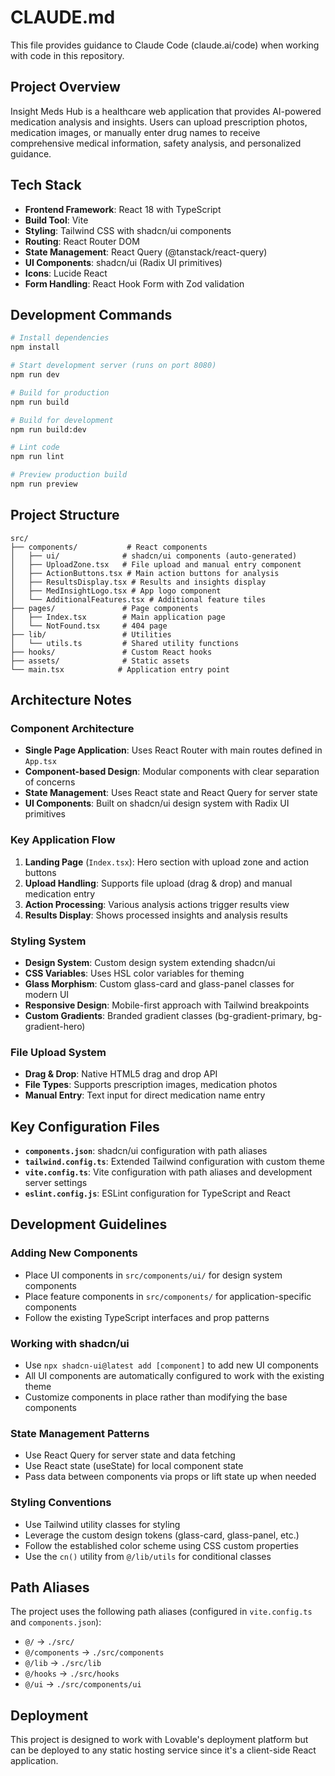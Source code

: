 # CLAUDE.md

This file provides guidance to Claude Code (claude.ai/code) when working with code in this repository.

## Project Overview

Insight Meds Hub is a healthcare web application that provides AI-powered medication analysis and insights. Users can upload prescription photos, medication images, or manually enter drug names to receive comprehensive medical information, safety analysis, and personalized guidance.

## Tech Stack

- **Frontend Framework**: React 18 with TypeScript
- **Build Tool**: Vite
- **Styling**: Tailwind CSS with shadcn/ui components
- **Routing**: React Router DOM
- **State Management**: React Query (@tanstack/react-query)
- **UI Components**: shadcn/ui (Radix UI primitives)
- **Icons**: Lucide React
- **Form Handling**: React Hook Form with Zod validation

## Development Commands

```bash
# Install dependencies
npm install

# Start development server (runs on port 8080)
npm run dev

# Build for production
npm run build

# Build for development
npm run build:dev

# Lint code
npm run lint

# Preview production build
npm run preview
```

## Project Structure

```
src/
├── components/           # React components
│   ├── ui/              # shadcn/ui components (auto-generated)
│   ├── UploadZone.tsx   # File upload and manual entry component
│   ├── ActionButtons.tsx # Main action buttons for analysis
│   ├── ResultsDisplay.tsx # Results and insights display
│   ├── MedInsightLogo.tsx # App logo component
│   └── AdditionalFeatures.tsx # Additional feature tiles
├── pages/               # Page components
│   ├── Index.tsx        # Main application page
│   └── NotFound.tsx     # 404 page
├── lib/                 # Utilities
│   └── utils.ts         # Shared utility functions
├── hooks/               # Custom React hooks
├── assets/              # Static assets
└── main.tsx            # Application entry point
```

## Architecture Notes

### Component Architecture
- **Single Page Application**: Uses React Router with main routes defined in `App.tsx`
- **Component-based Design**: Modular components with clear separation of concerns
- **State Management**: Uses React state and React Query for server state
- **UI Components**: Built on shadcn/ui design system with Radix UI primitives

### Key Application Flow
1. **Landing Page** (`Index.tsx`): Hero section with upload zone and action buttons
2. **Upload Handling**: Supports file upload (drag & drop) and manual medication entry
3. **Action Processing**: Various analysis actions trigger results view
4. **Results Display**: Shows processed insights and analysis results

### Styling System
- **Design System**: Custom design system extending shadcn/ui
- **CSS Variables**: Uses HSL color variables for theming
- **Glass Morphism**: Custom glass-card and glass-panel classes for modern UI
- **Responsive Design**: Mobile-first approach with Tailwind breakpoints
- **Custom Gradients**: Branded gradient classes (bg-gradient-primary, bg-gradient-hero)

### File Upload System
- **Drag & Drop**: Native HTML5 drag and drop API
- **File Types**: Supports prescription images, medication photos
- **Manual Entry**: Text input for direct medication name entry

## Key Configuration Files

- **`components.json`**: shadcn/ui configuration with path aliases
- **`tailwind.config.ts`**: Extended Tailwind configuration with custom theme
- **`vite.config.ts`**: Vite configuration with path aliases and development server settings
- **`eslint.config.js`**: ESLint configuration for TypeScript and React

## Development Guidelines

### Adding New Components
- Place UI components in `src/components/ui/` for design system components
- Place feature components in `src/components/` for application-specific components
- Follow the existing TypeScript interfaces and prop patterns

### Working with shadcn/ui
- Use `npx shadcn-ui@latest add [component]` to add new UI components
- All UI components are automatically configured to work with the existing theme
- Customize components in place rather than modifying the base components

### State Management Patterns
- Use React Query for server state and data fetching
- Use React state (useState) for local component state
- Pass data between components via props or lift state up when needed

### Styling Conventions
- Use Tailwind utility classes for styling
- Leverage the custom design tokens (glass-card, glass-panel, etc.)
- Follow the established color scheme using CSS custom properties
- Use the `cn()` utility from `@/lib/utils` for conditional classes

## Path Aliases

The project uses the following path aliases (configured in `vite.config.ts` and `components.json`):
- `@/` → `./src/`
- `@/components` → `./src/components`
- `@/lib` → `./src/lib`
- `@/hooks` → `./src/hooks`
- `@/ui` → `./src/components/ui`

## Deployment

This project is designed to work with Lovable's deployment platform but can be deployed to any static hosting service since it's a client-side React application.